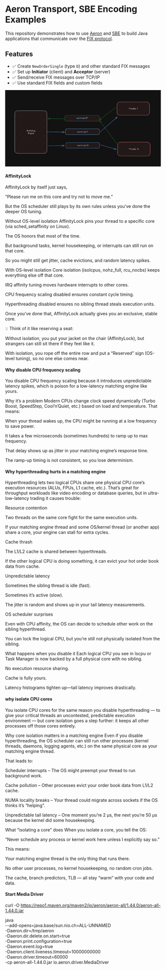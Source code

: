 # Aeron Transport, SBE Encoding Examples

This repository demonstrates how to use [Aeron](https://aeron.io/) and [SBE](https://github.com/aeron-io/simple-binary-encoding/wiki/FIX-SBE-XML-Primer) to build Java applications that communicate over the [FIX protocol](https://www.fixtrading.org/).

## Features

- ✅ Create `NewOrderSingle` (type `D`) and other standard FIX messages
- ✅ Set up **Initiator** (client) and **Acceptor** (server)
- ✅ Send/receive FIX messages over TCP/IP
- ✅ Use standard FIX fields and custom fields

![img.png](img.png)

#### AffinityLock

AffinityLock by itself just says,

“Please run me on this core and try not to move me.”

But the OS scheduler still plays by its own rules unless you’ve done the deeper OS tuning.

Without OS-level isolation
AffinityLock pins your thread to a specific core (via sched_setaffinity on Linux).

The OS honors that most of the time.

But background tasks, kernel housekeeping, or interrupts can still run on that core.

So you might still get jitter, cache evictions, and random latency spikes.

With OS-level isolation
Core isolation (isolcpus, nohz_full, rcu_nocbs) keeps everything else off that core.

IRQ affinity tuning moves hardware interrupts to other cores.

CPU frequency scaling disabled ensures constant cycle timing.

Hyperthreading disabled ensures no sibling thread steals execution units.

Once you’ve done that, AffinityLock actually gives you an exclusive, stable core.

💡 Think of it like reserving a seat:

Without isolation, you put your jacket on the chair (AffinityLock), but strangers can still sit there if they feel like it.

With isolation, you rope off the entire row and put a “Reserved” sign (OS-level tuning), so no one else comes near.

#### Why disable CPU frequency scaling

You disable CPU frequency scaling because it introduces unpredictable latency spikes, which is poison for a low-latency matching engine like yours.

Why it’s a problem
Modern CPUs change clock speed dynamically (Turbo Boost, SpeedStep, Cool’n’Quiet, etc.) based on load and temperature.
That means:

When your thread wakes up, the CPU might be running at a low frequency to save power.

It takes a few microseconds (sometimes hundreds) to ramp up to max frequency.

That delay shows up as jitter in your matching engine’s response time.

The ramp-up timing is not consistent, so you lose determinism.

#### Why hyperthreading hurts in a matching engine

Hyperthreading lets two logical CPUs share one physical CPU core’s execution resources (ALUs, FPUs, L1 cache, etc.). That’s great for throughput workloads like video encoding or database queries, but in ultra-low-latency trading it causes trouble:

Resource contention

Two threads on the same core fight for the same execution units.

If your matching engine thread and some OS/kernel thread (or another app) share a core, your engine can stall for extra cycles.

Cache thrash

The L1/L2 cache is shared between hyperthreads.

If the other logical CPU is doing something, it can evict your hot order book data from cache.

Unpredictable latency

Sometimes the sibling thread is idle (fast).

Sometimes it’s active (slow).

The jitter is random and shows up in your tail latency measurements.

OS scheduler surprises

Even with CPU affinity, the OS can decide to schedule other work on the sibling hyperthread.

You can lock the logical CPU, but you’re still not physically isolated from the sibling.

What happens when you disable it
Each logical CPU you see in lscpu or Task Manager is now backed by a full physical core with no sibling.

No execution resource sharing.

Cache is fully yours.

Latency histograms tighten up—tail latency improves drastically.


#### why isolate CPU cores
You isolate CPU cores for the same reason you disable hyperthreading — to give your critical threads an uncontested, predictable execution environment — but core isolation goes a step further: it keeps all other processes off those cores entirely.

Why core isolation matters in a matching engine
Even if you disable hyperthreading, the OS scheduler can still run other processes (kernel threads, daemons, logging agents, etc.) on the same physical core as your matching engine thread.

That leads to:

Scheduler interrupts – The OS might preempt your thread to run background work.

Cache pollution – Other processes evict your order book data from L1/L2 cache.

NUMA locality breaks – Your thread could migrate across sockets if the OS thinks it’s “helping”.

Unpredictable tail latency – One moment you’re 2 µs, the next you’re 50 µs because the kernel did some housekeeping.

What “isolating a core” does
When you isolate a core, you tell the OS:

“Never schedule any process or kernel work here unless I explicitly say so.”

This means:

Your matching engine thread is the only thing that runs there.

No other user processes, no kernel housekeeping, no random cron jobs.

The cache, branch predictors, TLB — all stay “warm” with your code and data.

#### Start Media Driver
curl -O https://repo1.maven.org/maven2/io/aeron/aeron-all/1.44.0/aeron-all-1.44.0.jar

java \
--add-opens=java.base/sun.nio.ch=ALL-UNNAMED \
-Daeron.dir=/tmp/aeron \
-Daeron.dir.delete.on.start=true \
-Daeron.print.configuration=true \
-Daeron.event.log=true \
-Daeron.client.liveness.timeout=10000000000 \
-Daeron.driver.timeout=60000 \
-cp aeron-all-1.44.0.jar io.aeron.driver.MediaDriver


